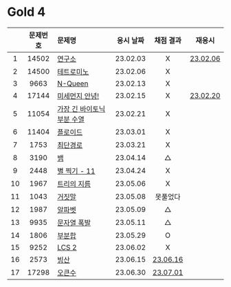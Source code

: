 # Gold 4

|     | 문제번호 | 문제명                                   | 응시 날짜 |           채점 결과           |            재응시             |
| :-: | :------: | :--------------------------------------- | :-------: | :---------------------------: | :---------------------------: |
|  1  |  14502   | [연구소](./14502.js)                     | 23.02.03  |               X               | [23.02.06](./replay/14502.js) |
|  2  |  14500   | [테트로미노](./14500.js)                 | 23.02.06  |               X               |
|  3  |   9663   | [N-Queen](./9663.js)                     | 23.02.13  |               X               |
|  4  |  17144   | [미세먼지 안녕!](./17144.js)             | 23.02.15  |               X               | [23.02.20](./replay/17144.js) |
|  5  |  11054   | [가장 긴 바이토닉 부분 수열](./11054.js) | 23.02.21  |               X               |
|  6  |  11404   | [플로이드](./11404.js)                   | 23.03.01  |               X               |
|  7  |   1753   | [최단경로](./1753.js)                    | 23.03.21  |               X               |
|  8  |   3190   | [뱀](./3190.js)                          | 23.04.14  |               △               |
|  9  |   2448   | [별 찍기 - 11](./2448.js)                | 23.04.24  |               X               |
| 10  |   1967   | [트리의 지름](./1967.js)                 | 23.05.06  |               X               |
| 11  |   1043   | [거짓말](./1043.js)                      | 23.05.08  |           못풀었다            |
| 12  |   1987   | [알파벳](./1987.js)                      | 23.05.09  |               △               |
| 13  |   9935   | [문자열 폭발](./9935.js)                 | 23.05.11  |               △               |
| 14  |   1806   | [부분합](./1806.js)                      | 23.05.29  |               O               |
| 15  |   9252   | [LCS 2](./9252.js)                       | 23.06.02  |               X               |
| 16  |   2573   | [빙산](./2573.js)                        | 23.06.15  | [23.06.16](./replay/2573.js)  |
| 17  |  17298   | [오큰수](./17298.js)                     | 23.06.30  | [23.07.01](./replay/17298.js) |
